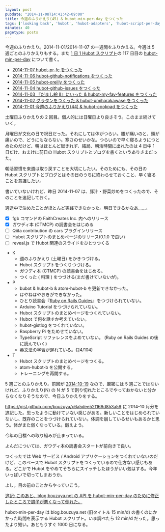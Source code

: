 ```yaml
---
layout: post
pubdate: "2014-11-08T14:41:42+09:00"
title: 今週のふりかえり(45) & hubot-min-per-day をつくった
tags: ['looking back', 'hubot', 'hubot-adapters', 'hubot-script-per-day']
minutes: 40
pagetype: posts
---
```

今週のふりかえり。2014-11-01/2014-11-07 の一週間をふりかえる。今週は 5 週ごとのふりかえりもする。また [1 日 1 Hubot スクリプト][hubot-script-per-day]の 117 日目の [hubot-min-per-day][gh:bouzuya/hubot-min-per-day] について書く。

- [2014-11-07 hubot-pr-fc をつくった][2014-11-07]
- [2014-11-06 hubot-github-notifications をつくった][2014-11-06]
- [2014-11-05 hubot-oreilly をつくった][2014-11-05]
- [2014-11-04 hubot-github-issues をつくった][2014-11-04]
- [2014-11-03 『だまし絵 II』にいった & hubot-my-fav-features をつくった][2014-11-03]
- [2014-11-02 グラタンをつくった & hubot-umiharakawase をつくった][2014-11-02]
- [2014-11-01 今週のふりかえり(44) & hubot-cookpad をつくった][2014-11-01]

土曜日ふりかえりの 2 回目。個人的には日曜日より良さそう。このまま続けていく。

月曜日が文化の日で祝日だった。それにしては体がつらい。腰が痛いのと、頭が痛いので、どうにもならない。寒さのせいかな。つらいので早く寝るようにつとめたのだけど、朝はほとんど起きれず、結局、朝活時間に出れたのは 4 日中 1 日だけ、おまけに前日の Hubot スクリプトとブログを書くというありさまだった。

朝活習慣を来週は取り戻すことを大切にしたい。そのためにも、その日の Hubot スクリプトとブログとはその日のうちに終わらせておくこと、早く寝ることを意識したい。

書いていないけれど、昨日 2014-11-07 は、豚汁・野菜炒めをつくったので、そのことを追記しておく。

週途中で決めたことがほとんど実践できなかった。明日できるかなあ……。

- [x] fgb コマンドの FaithCreates Inc. 内へのリリース
- [x] ガウディ本 (CTMCP) の読書会をはじめる
- [ ] Qiita contribution の cars プラグインリリース
- [ ] Hubot スクリプトのまとめページのリリース(0.1.0 で良い)
- [ ] reveal.js で Hubot 関連のスライドをひとつつくる

- K
  - 週のふりかえり (土曜日) をかきつづける。
  - Hubot スクリプトをつくりつづける。
  - ガウディ本 (CTMCP) の読書会をはじめる。
  - つくった ( 料理 ) をつづける(まだ書けていないが)。
- P
  - bubot & hubot-b & atom-hubot-b を更新できなかった。
  - はやねはやおきができなかった。
  - ひとり読書会『[Ruby on Rails Guides][hitoridokusho/books/railsguides]』をつづけられていない。
  - Arduino Tutorial をつづけられていない。
  - Hubot スクリプトのまとめページをつくれていない。
  - Hubot で何を話すか考えていない。
  - hubot-gistlog をつくれていない。
  - Raspberry Pi をためせていない。
  - TypeScript リファレンスをよめていない。 (Ruby on Rails Guides の後に読んでいく)
  - 英文法の学習が遅れている。(24/104)
- T
  - Hubot スクリプトのまとめページをつくる。
  - atom-hubot-b を公開する。
  - トレーニングを再開する。

5 週ごとのふりかえり。前回が [2014-10-19][] なので、厳密には 5 週ごとではないけれど、ふりかえり(N) の N が 5 で割り切れたところでやっておかないと分からなくなりそうなので、今日ふりかえりをする。

https://gist.github.com/bouzuya/c6a5dee52f169d853a59 に 2014-10 月分を追記した。思ったように動けていない感じがある。新しいことをはじめられていないし、既存のことをつづけられていない。体調を崩しているせいもあるかと思う。体がまた弱くなっている。鍛えよう。

今年の目標への取り組みが止まっている。

よんだについては、ガウディ本の読書会スタートが前向きで良い。

つくったでは Web サービス / Android アプリケーションをつくれていないのだけど、このペースで Hubot スクリプトをつくっているので仕方ない感じもある。どこかで Hubot をやめてそちらにスイッチしたほうがいい気はする。今年いっぱいで切ってしまおうか。

よし。目の前のことからやっていこう。

<ins>追記: このあと、blog.bouzuya.net の API を hubot-min-per-day のために修正したところで調子が悪くなって倒れた。</ins>

hubot-min-per-day は blog.bouzuya.net (旧タイトル 15 min/d) の書くのにかかった時間を表示する Hubot スクリプト。いま調べたら 12 min/d だった。思ったより短い。あともうすぐ 1000 日になる。

[2014-10-19]: http://blog.bouzuya.net/2014/10/19/
[2014-11-07]: http://blog.bouzuya.net/2014/11/07/
[2014-11-06]: http://blog.bouzuya.net/2014/11/06/
[2014-11-05]: http://blog.bouzuya.net/2014/11/05/
[2014-11-04]: http://blog.bouzuya.net/2014/11/04/
[2014-11-03]: http://blog.bouzuya.net/2014/11/03/
[2014-11-02]: http://blog.bouzuya.net/2014/11/02/
[2014-11-01]: http://blog.bouzuya.net/2014/11/01/
[hitoridokusho/books/railsguides]: http://guides.rubyonrails.org/
[gh:bouzuya/hubot-min-per-day]: https://github.com/bouzuya/hubot-cookpad
[hubot-script-per-day]: http://blog.bouzuya.net/posts?tags=hubot-script-per-day
